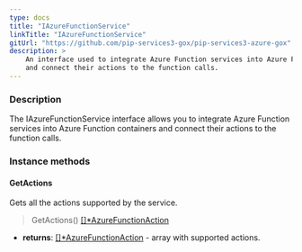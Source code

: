 ```yaml
---
type: docs
title: "IAzureFunctionService"
linkTitle: "IAzureFunctionService"
gitUrl: "https://github.com/pip-services3-gox/pip-services3-azure-gox"
description: >
    An interface used to integrate Azure Function services into Azure Function containers
    and connect their actions to the function calls.
---
```


### Description

The IAzureFunctionService interface allows you to integrate Azure Function services into Azure Function containers and connect their actions to the function calls.

### Instance methods

#### GetActions
Gets all the actions supported by the service.  

> GetActions() [[]*AzureFunctionAction](../azure_function_action)

- **returns**: [[]*AzureFunctionAction](../azure_function_action) - array with supported actions.
